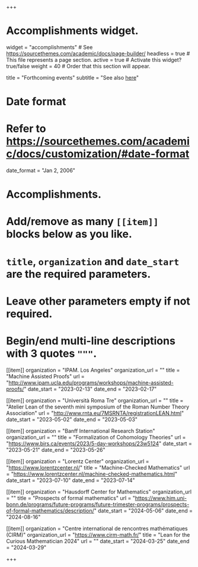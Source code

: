 +++
# Accomplishments widget.
widget = "accomplishments"  # See https://sourcethemes.com/academic/docs/page-builder/
headless = true  # This file represents a page section.
active = true  # Activate this widget? true/false
weight = 40  # Order that this section will appear.

title = "Forthcoming events"
subtitle = "See also [here](https://leanprover-community.github.io/events.html)"

# Date format
#   Refer to https://sourcethemes.com/academic/docs/customization/#date-format
date_format = "Jan 2, 2006"

# Accomplishments.
#   Add/remove as many `[[item]]` blocks below as you like.
#   `title`, `organization` and `date_start` are the required parameters.
#   Leave other parameters empty if not required.
#   Begin/end multi-line descriptions with 3 quotes `"""`.

[[item]]
  organization = "IPAM. Los Angeles"
  organization_url = ""
  title = "Machine Assisted Proofs"
  url = "http://www.ipam.ucla.edu/programs/workshops/machine-assisted-proofs/"
  date_start = "2023-02-13"
  date_end = "2023-02-17"

[[item]]
  organization = "Università Roma Tre"
  organization_url = ""
  title = "Atelier Lean of the seventh mini symposium of the Roman Number Theory Association"
  url = "http://www.rnta.eu/7MSRNTA/registrationLEAN.html"
  date_start = "2023-05-02"
  date_end = "2023-05-03"

[[item]]
  organization = "Banff International Research Station"
  organization_url = ""
  title = "Formalization of Cohomology Theories"
  url = "https://www.birs.ca/events/2023/5-day-workshops/23w5124"
  date_start = "2023-05-21"
  date_end = "2023-05-26"

[[item]]
  organization = "Lorentz Center"
  organization_url = "https://www.lorentzcenter.nl/"
  title = "Machine-Checked Mathematics"
  url = "https://www.lorentzcenter.nl/machine-checked-mathematics.html"
  date_start = "2023-07-10"
  date_end = "2023-07-14"

[[item]]
  organization = "Hausdorff Center for Mathematics"
  organization_url = ""
  title = "Prospects of formal mathematics"
  url = "https://www.him.uni-bonn.de/programs/future-programs/future-trimester-programs/prospects-of-formal-mathematics/description/"
  date_start = "2024-05-06"
  date_end = "2024-08-16"

[[item]]
  organization = "Centre international de rencontres mathématiques (CIRM)"
  organization_url = "https://www.cirm-math.fr/"
  title = "Lean for the Curious Mathematician 2024"
  url = ""
  date_start = "2024-03-25"
  date_end = "2024-03-29"

+++
